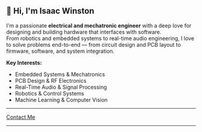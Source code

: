 ## 👋 Hi, I'm Isaac Winston  
I'm a passionate **electrical and mechatronic engineer** with a deep love for designing and building hardware that interfaces with software.  
From robotics and embedded systems to real-time audio engineering, I love to solve problems end-to-end — from circuit design and PCB layout to firmware, software, and system integration.

**Key Interests:**  
- Embedded Systems & Mechatronics  
- PCB Design & RF Electronics  
- Real-Time Audio & Signal Processing  
- Robotics & Control Systems  
- Machine Learning & Computer Vision  

---

[Contact Me](mailto:isaac@thewinstons.co.uk)

---

